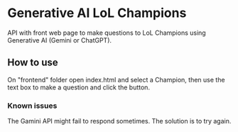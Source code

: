 # Generative AI LoL Champions

API with front web page to make questions to LoL Champions using Generative AI (Gemini or ChatGPT).

## How to use

On "frontend" folder open index.html and select a Champion, then use the text box to make a question and click the button.

### Known issues

The Gamini API might fail to respond sometimes. The solution is to try again.
